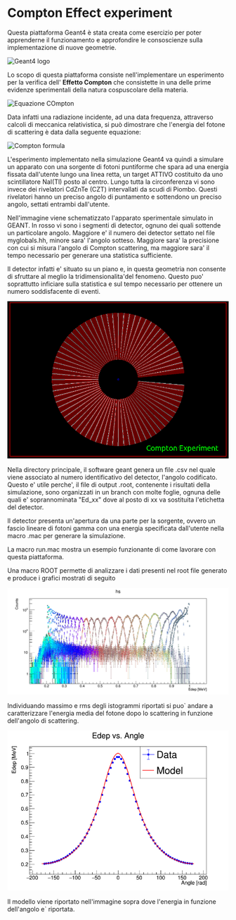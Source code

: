 # Compton Effect experiment
Questa piattaforma Geant4 è stata creata come esercizio per poter apprenderne il funzionamento e approfondire le consoscienze sulla implementazione di nuove geometrie. 


![Geant4 logo](https://geant4.web.cern.ch/sites/default/files/g4logo-web.png)

Lo scopo di questa piattaforma consiste nell'implementare un esperimento per la verifica dell' **Effetto Compton** che consistette in una delle prime evidenze sperimentali della natura cospuscolare della materia.

![Equazione COmpton](https://www.mdpi.com/crystals/crystals-11-00525/article_deploy/html/images/crystals-11-00525-g001.png)

Data infatti una radiazione incidente, ad una data frequenza, attraverso calcoli di meccanica relativistica, si può dimostrare che l'energia del fotone di scattering è data dalla seguente equazione:

![Compton formula](https://h3dgamma.com/images/comptonFormula.PNG)


L'esperimento implementato nella simulazione Geant4 va quindi a simulare un apparato con una sorgente di fotoni puntiforme che spara ad una energia fissata dall'utente lungo una linea retta, un target ATTIVO costituito da uno scintillatore NaI(Tl) posto al centro. Lungo tutta la circonferenza vi sono invece dei rivelatori CdZnTe (CZT) intervallati da scudi di Piombo. Questi rivelatori hanno un preciso angolo di puntamento e sottendono un preciso angolo, settati entrambi dall'utente.


Nell'immagine viene schematizzato l'apparato sperimentale simulato in GEANT. In rosso vi sono i segmenti di detector, ognuno dei quali sottende un particolare angolo.
Maggiore e' il numero dei detector settato nel file myglobals.hh, minore sara' l'angolo sotteso. Maggiore sara' la precisione con cui si misura l'angolo di Compton scattering, ma maggiore sara' il tempo necessario per generare una statistica sufficiente.

Il detector infatti e' situato su un piano e, in questa geometria non consente di sfruttare al meglio la tridimensionalita'del fenomeno. Questo puo' soprattutto inficiare sulla statistica e sul tempo necessario per ottenere un numero soddisfacente di eventi.

![Experiment](./immagini/compton.png)


Nella directory principale, il software geant genera un file .csv nel quale viene associato al numero identificativo del detector, l'angolo codificato. Questo e' utile perche', il file di output .root, contenente i risultati della simulazione, sono organizzati in un branch con molte foglie, ognuna delle quali e' soprannominata "Ed_xx" dove al posto di xx va sostituita l'etichetta del detector. 


Il detector presenta un'apertura da una parte per la sorgente, ovvero un fascio lineare di fotoni gamma con una energia specificata dall'utente nella macro .mac per generare la simulazione.

La macro run.mac mostra un esempio funzionante di come lavorare con questa piattaforma.

Una macro ROOT permette di analizzare i dati presenti nel root file generato e produce i grafici mostrati di seguito

![Istogrammi](./ROOTmacros/Histograms.png)

Individuando massimo e rms degli istogrammi riportati si puo` andare a caratterizzare l'energia media del fotone dopo lo scattering in funzione dell'angolo di scattering.

![Energia angolo](./ROOTmacros/Edep_vs_Angle.png)

Il modello viene riportato nell'immagine sopra dove l'energia in funzione dell'angolo e` riportata.







